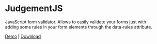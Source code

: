 # JudgementJS
JavaScript form validator. Allows to easily validate your forms just with adding some rules in your form elements through the data-rules attribute.

[Demo](https://drasiti.github.io/JudgementJS/) | [Download](https://github.com/DRasiti/JudgementJS/releases)
